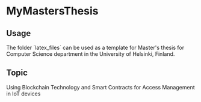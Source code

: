 # MyMastersThesis

## Usage

The folder ´latex_files´ can be used as a template for Master's thesis for Computer Science department in the University of Helsinki, Finland.

## Topic
Using Blockchain Technology and Smart Contracts for Access Management in IoT devices



